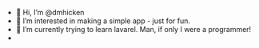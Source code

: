 - 👋 Hi, I’m @dmhicken
- 👀 I’m interested in making a simple app - just for fun.
- 🌱 I’m currently trying to learn lavarel.  Man, if only I were a programmer!
-


<!---
dmhicken/dmhicken is a ✨ special ✨ repository because its `README.md` (this file) appears on your GitHub profile.
You can click the Preview link to take a look at your changes.
--->

